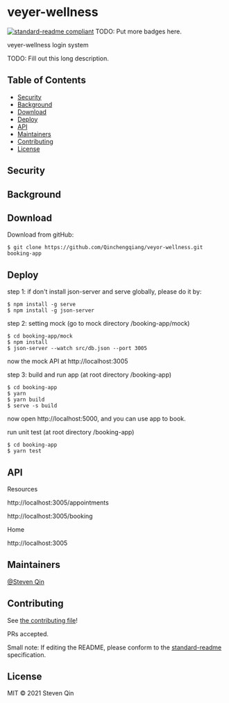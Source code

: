 # veyer-wellness

[![standard-readme compliant](https://img.shields.io/badge/standard--readme-OK-green.svg?style=flat-square)](https://github.com/RichardLitt/standard-readme)
TODO: Put more badges here.

veyer-wellness login system

TODO: Fill out this long description.

## Table of Contents

- [Security](#security)
- [Background](#background)
- [Download](#download)
- [Deploy ](#deploy)
- [API](#api)
- [Maintainers](#maintainers)
- [Contributing](#contributing)
- [License](#license)

## Security

## Background

## Download 

Download from gitHub:
```
$ git clone https://github.com/Qinchengqiang/veyor-wellness.git booking-app
```

## Deploy 

step 1: if don't install json-server and serve globally, please do it by:
```
$ npm install -g serve
$ npm install -g json-server
```

step 2: setting mock (go to mock directory /booking-app/mock)
```
$ cd booking-app/mock 
$ npm install
$ json-server --watch src/db.json --port 3005
```
now the mock API at http://localhost:3005


step 3: build and run app (at root directory /booking-app)
```
$ cd booking-app
$ yarn 
$ yarn build
$ serve -s build
```
now open http://localhost:5000, and you can use app to book.

run unit test (at root directory /booking-app)
```
$ cd booking-app
$ yarn test
```

## API

Resources

http://localhost:3005/appointments

http://localhost:3005/booking

Home

http://localhost:3005

## Maintainers

[@Steven Qin](https://github.com/Qinchengqiang)

## Contributing

See [the contributing file](contributing.md)!

PRs accepted.

Small note: If editing the README, please conform to the [standard-readme](https://github.com/RichardLitt/standard-readme) specification.

## License

MIT © 2021 Steven Qin
